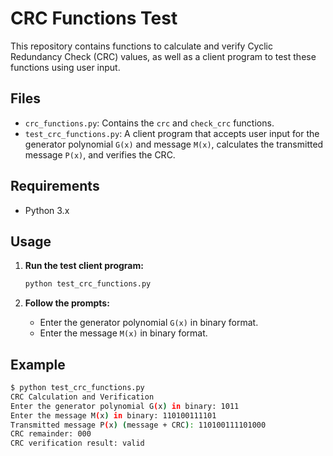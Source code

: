 # CRC Functions Test

This repository contains functions to calculate and verify Cyclic Redundancy Check (CRC) values, as well as a client program to test these functions using user input.

## Files

- `crc_functions.py`: Contains the `crc` and `check_crc` functions.
- `test_crc_functions.py`: A client program that accepts user input for the generator polynomial `G(x)` and message `M(x)`, calculates the transmitted message `P(x)`, and verifies the CRC.

## Requirements

- Python 3.x

## Usage

1. **Run the test client program:**

    ```bash
    python test_crc_functions.py
    ```

3. **Follow the prompts:**

    - Enter the generator polynomial `G(x)` in binary format.
    - Enter the message `M(x)` in binary format.

## Example

```bash
$ python test_crc_functions.py
CRC Calculation and Verification
Enter the generator polynomial G(x) in binary: 1011
Enter the message M(x) in binary: 110100111101
Transmitted message P(x) (message + CRC): 110100111101000
CRC remainder: 000
CRC verification result: valid
```
